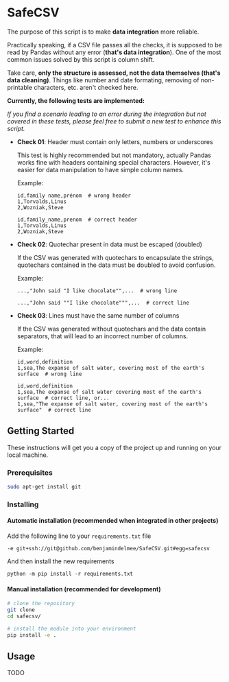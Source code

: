 # SafeCSV

The purpose of this script is to make **data integration** more reliable.

Practically speaking, if a CSV file passes all the checks, it is supposed to be read by Pandas without any error (**that's data integration**). One of the most common issues solved by this script is column shift.

Take care, **only the structure is assessed, not the data themselves (that's data cleaning)**. Things like number and date formating, removing of non-printable characters, etc. aren't checked here.

**Currently, the following tests are implemented:**

*If you find a scenario leading to an error during the integration but not covered in these tests, please feel free to submit a new test to enhance this script.*

- **Check 01**: Header must contain only letters, numbers or underscores
  
  This test is highly recommended but not mandatory, actually Pandas works fine with headers containing special characters. However, it's easier for data manipulation to have simple column names.
  
  Example:
  
  ```
  id,family name,prénom  # wrong header
  1,Torvalds,Linus
  2,Wozniak,Steve

  id,family_name,prenom  # correct header
  1,Torvalds,Linus
  2,Wozniak,Steve
  ```
    
- **Check 02**: Quotechar present in data must be escaped (doubled)

  If the CSV was generated with quotechars to encapsulate the strings, quotechars contained in the data must be doubled to avoid confusion.
  
  Example:
  
  ```
  ...,"John said "I like chocolate"",...  # wrong line
  
  ...,"John said ""I like chocolate""",...  # correct line
  ```

- **Check 03**: Lines must have the same number of columns

  If the CSV was generated without quotechars and the data contain separators, that will lead to an incorrect number of columns.
  
  Example:
  
  ```
  id,word,definition
  1,sea,The expanse of salt water, covering most of the earth's surface  # wrong line
  
  id,word,definition
  1,sea,The expanse of salt water covering most of the earth's surface  # correct line, or...
  1,sea,"The expanse of salt water, covering most of the earth's surface"  # correct line
  ```
## Getting Started

These instructions will get you a copy of the project up and running on your local machine.

### Prerequisites

```bash
sudo apt-get install git
```

### Installing

#### Automatic installation (recommended when integrated in other projects)

Add the following line to your `requirements.txt` file

```
-e git+ssh://git@github.com/benjamindelmee/SafeCSV.git#egg=safecsv
```

And then install the new requirements

```
python -m pip install -r requirements.txt
```

#### Manual installation (recommended for development)

```bash
# clone the repository
git clone
cd safecsv/

# install the module into your environment
pip install -e .
```

## Usage

TODO